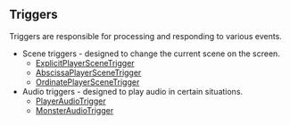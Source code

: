  ## Triggers

 Triggers are responsible for processing and responding to various events.

 * Scene triggers - designed to change the current scene on the screen.
     * [ExplicitPlayerSceneTrigger](ExplicitPlayerSceneTrigger.md)
     * [AbscissaPlayerSceneTrigger](AbscissaPlayerSceneTrigger.md)
     * [OrdinatePlayerSceneTrigger](OrdinatePlayerSceneTrigger.md)
 * Audio triggers - designed to play audio in certain situations.
     * [PlayerAudioTrigger](PlayerAudioTrigger.md)
     * [MonsterAudioTrigger](MonsterAudioTrigger.md)